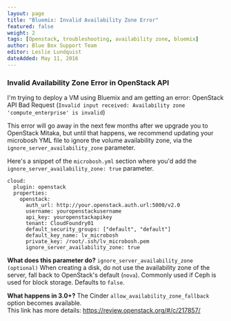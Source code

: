 ```yaml
---
layout: page 
title: "Bluemix: Invalid Availability Zone Error" 
featured: false 
weight: 2 
tags: [Openstack, troubleshooting, availability zone, bluemix] 
author: Blue Box Support Team
editor: Leslie Lundquist
dateAdded: May 11, 2016 
---
```


### Invalid Availability Zone Error in OpenStack API

I'm trying to deploy a VM using Bluemix and am getting an error: OpenStack API Bad Request (`Invalid input received: Availability zone 'compute_enterprise' is invalid`)

This error will go away in the next few months after we upgrade you to OpenStack Mitaka, but until that happens, we recommend updating your microbosh YML file to ignore the volume availability zone, via the `ignore_server_availability_zone` parameter.

Here's a snippet of the `microbosh.yml` section where you'd add the `ignore_server_availability_zone: true` parameter.

``` 
cloud:
  plugin: openstack
  properties:
    openstack:
      auth_url: http://your.openstack.auth.url:5000/v2.0
      username: youropenstackusername
      api_key: youropenstackapikey
      tenant: CloudFoundry01
      default_security_groups: ["default", "default"]
      default_key_name: lv_microbosh
      private_key: /root/.ssh/lv_microbosh.pem
      ignore_server_availability_zone: true
```
 
**What does this parameter do?**
`ignore_server_availability_zone (optional)`
When creating a disk, do not use the availability zone of the server, fall back to OpenStack's default (`nova`). Commonly used if Ceph is used for block storage. Defaults to `false`.
 
**What happens in 3.0+?**
The Cinder `allow_availability_zone_fallback` option becomes available.  
This link has more details:  https://review.openstack.org/#/c/217857/

